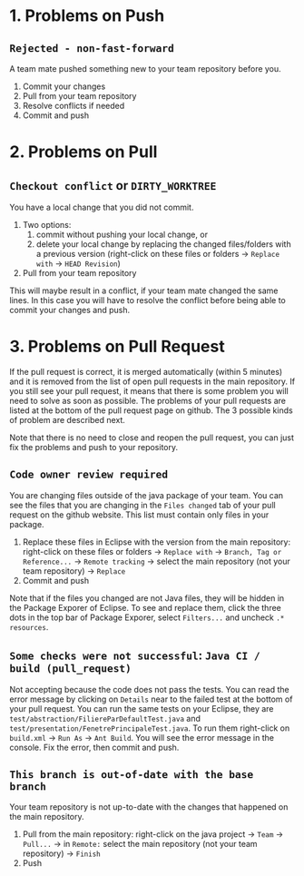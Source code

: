 # 1. Problems on Push

## `Rejected - non-fast-forward`

A team mate pushed something new to your team repository before you.

1. Commit your changes
2. Pull from your team repository
3. Resolve conflicts if needed
4. Commit and push

# 2. Problems on Pull

## `Checkout conflict` or `DIRTY_WORKTREE`

You have a local change that you did not commit. 

1. Two options:
   1. commit without pushing your local change, or 
   2. delete your local change by replacing the changed files/folders with a previous version (right-click on these files or folders -> `Replace with` -> `HEAD Revision`)
3. Pull from your team repository

This will maybe result in a conflict, if your team mate changed the same lines. 
In this case you will have to resolve the conflict before being able to commit your changes and push.

# 3. Problems on Pull Request

If the pull request is correct, it is merged automatically (within 5 minutes) and it is removed from the list of open pull requests in the main repository. If you still see your pull request, it means that there is some problem you will need to solve as soon as possible. The problems of your pull requests are listed at the bottom of the pull request page on github. The 3 possible kinds of problem are described next.

Note that there is no need to close and reopen the pull request, you can just fix the problems and push to your repository.

## `Code owner review required`

You are changing files outside of the java package of your team. You can see the files that you are changing in the `Files changed` tab of your pull request on the github website. This list must contain only files in your package.

1. Replace these files in Eclipse with the version from the main repository: right-click on these files or folders -> `Replace with` -> `Branch, Tag or Reference...` -> `Remote tracking` -> select the main repository (not your team repository) -> `Replace`
2. Commit and push

Note that if the files you changed are not Java files, they will be hidden in the Package Exporer of Eclipse. To see and replace them, click the three dots in the top bar of Package Exporer, select `Filters...` and uncheck `.* resources`. 

## `Some checks were not successful`: `Java CI / build (pull_request)`

Not accepting because the code does not pass the tests. You can read the error message by clicking on `Details` near to the failed test at the bottom of your pull request. You can run the same tests on your Eclipse, they are `test/abstraction/FiliereParDefaultTest.java` and `test/presentation/FenetrePrincipaleTest.java`. To run them right-click on `build.xml` -> `Run As` -> `Ant Build`. You will see the error message in the console. Fix the error, then commit and push.

## `This branch is out-of-date with the base branch`

Your team repository is not up-to-date with the changes that happened on the main repository. 

1. Pull from the main repository: right-click on the java project -> `Team` -> `Pull...` -> in `Remote:` select the main repository (not your team repository) -> `Finish`
2. Push
